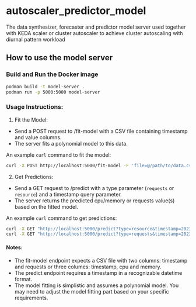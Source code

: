 # autoscaler_predictor_model
The data synthesizer, forecaster and predictor model server used together with KEDA scaler or cluster autoscaler to achieve cluster autoscaling with diurnal pattern workload

## How to use the model server
### Build and Run the Docker image
```bash
podman build -t model-server .
podman run -p 5000:5000 model-server
```

### Usage Instructions:
1. Fit the Model:
- Send a POST request to /fit-model with a CSV file containing timestamp and value columns.
- The server fits a polynomial model to this data.

An example `curl` command to fit the model:
```bash
curl -X POST http://localhost:5000/fit-model -F 'file=@/path/to/data.csv'
```

2. Get Predictions:

- Send a GET request to /predict with a type parameter (`requests` or `resource`) and a timestamp query parameter.
- The server returns the predicted cpu/memory or requests value(s) based on the fitted model.

An example `curl` command to get predictions:
```bash
curl -X GET "http://localhost:5000/predict?type=resource&timestamp=2023-03-15T14:30:00"
curl -X GET "http://localhost:5000/predict?type=requests&timestamp=2023-03-15T14:30:00"
```

#### Notes:
- The fit-model endpoint expects a CSV file with two columns: timestamp and requests or three columes: timestamp, cpu and memory.
- The predict endpoint requires a timestamp in a recognizable datetime format.
- The model fitting is simplistic and assumes a polynomial model. You may need to adjust the model fitting part based on your specific requirements.